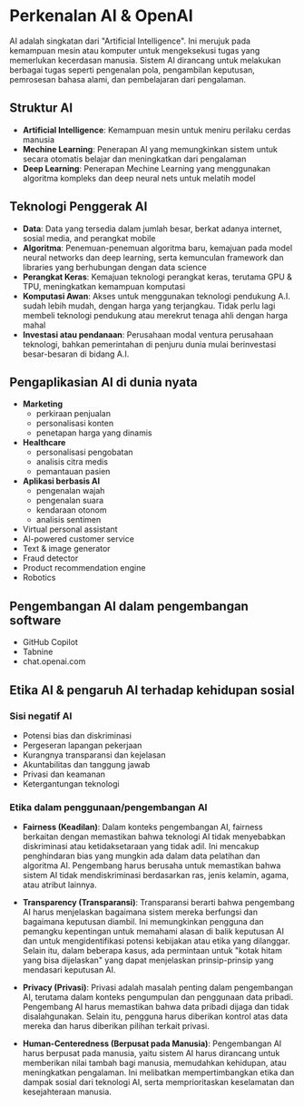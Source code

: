 # Perkenalan AI & OpenAI
AI adalah singkatan dari "Artificial Intelligence". Ini merujuk pada kemampuan mesin atau komputer untuk mengeksekusi tugas yang memerlukan kecerdasan manusia. Sistem AI dirancang untuk melakukan berbagai tugas seperti pengenalan pola, pengambilan keputusan, pemrosesan bahasa alami, dan pembelajaran dari pengalaman.

## Struktur AI
* **Artificial Intelligence**: Kemampuan mesin untuk meniru perilaku cerdas manusia
* **Mechine Learning**: Penerapan Al yang memungkinkan sistem untuk secara otomatis belajar dan meningkatkan dari pengalaman
* **Deep Learning**: Penerapan Mechine Learning yang menggunakan algoritma kompleks dan deep neural nets untuk melatih model

## Teknologi Penggerak AI
* **Data**: Data yang tersedia dalam jumlah besar, berkat adanya internet, sosial media, and perangkat
mobile
* **Algoritma**: Penemuan-penemuan algoritma baru, kemajuan
pada model neural networks dan deep learning,
serta kemunculan framework dan libraries yang
berhubungan dengan data science
* **Perangkat Keras**: Kemajuan teknologi perangkat keras, terutama GPU & TPU, meningkatkan kemampuan komputasi
* **Komputasi Awan**: Akses untuk menggunakan teknologi pendukung A.I. sudah lebih mudah, dengan harga yang terjangkau. Tidak perlu lagi membeli teknologi pendukung atau merekrut tenaga ahli dengan harga mahal
* **Investasi atau pendanaan**: Perusahaan modal ventura perusahaan teknologi, bahkan pemerintahan di penjuru dunia mulai berinvestasi besar-besaran di bidang A.I.

## Pengaplikasian AI di dunia nyata
* **Marketing**
  * perkiraan penjualan
  * personalisasi konten
  * penetapan harga yang dinamis
* **Healthcare**
  * personalisasi pengobatan
  * analisis citra medis
  * pemantauan pasien
* **Aplikasi berbasis AI**
  * pengenalan wajah
  * pengenalan suara
  * kendaraan otonom
  * analisis sentimen
* Virtual personal assistant
* Al-powered customer service
* Text & image generator
* Fraud detector
* Product recommendation engine
* Robotics

## Pengembangan AI dalam pengembangan software
* GitHub Copilot
* Tabnine
* chat.openai.com

## Etika AI & pengaruh AI terhadap kehidupan sosial
### Sisi negatif AI
* Potensi bias dan diskriminasi
* Pergeseran lapangan pekerjaan
* Kurangnya transparansi dan kejelasan
* Akuntabilitas dan tanggung jawab
* Privasi dan keamanan
* Ketergantungan teknologi

### Etika dalam penggunaan/pengembangan AI
* **Fairness (Keadilan)**: Dalam konteks pengembangan AI, fairness berkaitan dengan memastikan bahwa teknologi AI tidak menyebabkan diskriminasi atau ketidaksetaraan yang tidak adil. Ini mencakup penghindaran bias yang mungkin ada dalam data pelatihan dan algoritma AI. Pengembang harus berusaha untuk memastikan bahwa sistem AI tidak mendiskriminasi berdasarkan ras, jenis kelamin, agama, atau atribut lainnya.
  
* **Transparency (Transparansi)**: Transparansi berarti bahwa pengembang AI harus menjelaskan bagaimana sistem mereka berfungsi dan bagaimana keputusan diambil. Ini memungkinkan pengguna dan pemangku kepentingan untuk memahami alasan di balik keputusan AI dan untuk mengidentifikasi potensi kebijakan atau etika yang dilanggar. Selain itu, dalam beberapa kasus, ada permintaan untuk "kotak hitam yang bisa dijelaskan" yang dapat menjelaskan prinsip-prinsip yang mendasari keputusan AI.
  
* **Privacy (Privasi)**: Privasi adalah masalah penting dalam pengembangan AI, terutama dalam konteks pengumpulan dan penggunaan data pribadi. Pengembang AI harus memastikan bahwa data pribadi dijaga dan tidak disalahgunakan. Selain itu, pengguna harus diberikan kontrol atas data mereka dan harus diberikan pilihan terkait privasi.
  
* **Human-Centeredness (Berpusat pada Manusia)**: Pengembangan AI harus berpusat pada manusia, yaitu sistem AI harus dirancang untuk memberikan nilai tambah bagi manusia, memudahkan kehidupan, atau meningkatkan pengalaman. Ini melibatkan mempertimbangkan etika dan dampak sosial dari teknologi AI, serta memprioritaskan keselamatan dan kesejahteraan manusia.